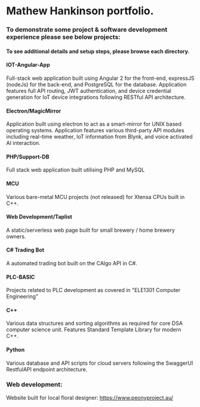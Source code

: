 # Mathew Hankinson portfolio.

 ### To demonstrate some project & software development experience please see below projects:

#### To see additional details and setup steps, please browse each directory.

#### IOT-Angular-App
Full-stack web application built using Angular 2 for the front-end, expressJS (nodeJs) for the back-end, and PostgreSQL for the database.
Application features full API routing, JWT authentication, and device credential generation for IoT device integrations following RESTful API architecture.

#### Electron/MagicMirror
Application built using electron to act as a smart-mirror for UNIX based operating systems.
Application features various third-party API modules including real-time weather, IoT information from Blynk, and voice activated AI interaction.

#### PHP/Support-DB
Full stack web application built utilising PHP and MySQL

#### MCU
Various bare-metal MCU projects (not released) for Xtensa CPUs built in C++.

#### Web Development/Taplist
A static/serverless web page built for small brewery / home brewery owners.

#### C# Trading Bot
A automated trading bot built on the CAlgo API in C#.

#### PLC-BASIC
Projects related to PLC development as covered in "ELE1301 Computer Engineering"

#### C++
Various data structures and sorting algorithms as required for core DSA computer science unit. Features Standard Template Library for modern C++.

#### Python
Various database and API scripts for cloud servers following the SwaggerUI RestfulAPI endpoint architecture.

### Web development:
Website built for local floral designer: https://www.peonyproject.au/
